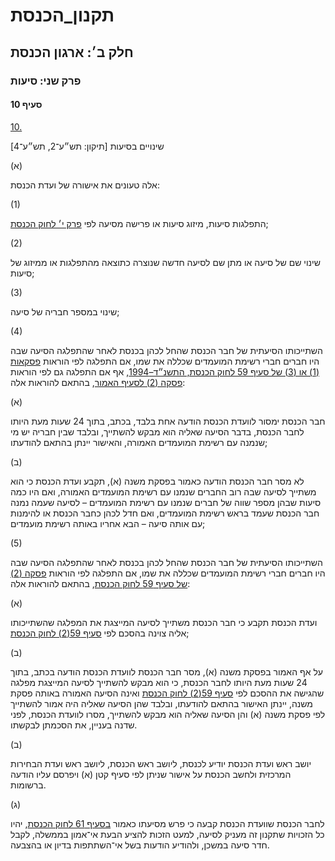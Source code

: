 # תקנון_הכנסת

## חלק ב׳: ארגון הכנסת

### פרק שני: סיעות

#### סעיף 10

[10.](https://he.wikisource.org/wiki/%D7%AA%D7%A7%D7%A0%D7%95%D7%9F_%D7%94%D7%9B%D7%A0%D7%A1%D7%AA#%D7%A1%D7%A2%D7%99%D7%A3_10)

שינויים בסיעות [תיקון: תש״ע־2, תש״ע־4]

(א)

אלה טעונים את אישורה של ועדת הכנסת:

(1)

התפלגות סיעות, מיזוג סיעות או פרישה מסיעה לפי [פרק י׳ לחוק הכנסת](https://he.wikisource.org/wiki/%D7%97%D7%95%D7%A7_%D7%94%D7%9B%D7%A0%D7%A1%D7%AA#%D7%A4%D7%A8%D7%A7_%D7%99 "חוק הכנסת");

(2)

שינוי שם של סיעה או מתן שם לסיעה חדשה שנוצרה כתוצאה מהתפלגות או ממיזוג של סיעות;

(3)

שינוי במספר חבריה של סיעה;

(4)

השתייכותו הסיעתית של חבר הכנסת שהחל לכהן בכנסת לאחר שהתפלגה הסיעה שבה היו חברים חברי רשימת המועמדים שכללה את שמו, אם התפלגה לפי הוראות [פסקאות (1) או (3) של סעיף 59 לחוק הכנסת, התשנ״ד–1994](https://he.wikisource.org/wiki/%D7%97%D7%95%D7%A7_%D7%94%D7%9B%D7%A0%D7%A1%D7%AA#%D7%A1%D7%A2%D7%99%D7%A3_59 "חוק הכנסת"), אף אם התפלגה גם לפי הוראות [פסקה (2) לסעיף האמור](https://he.wikisource.org/wiki/%D7%97%D7%95%D7%A7_%D7%94%D7%9B%D7%A0%D7%A1%D7%AA#%D7%A1%D7%A2%D7%99%D7%A3_59 "חוק הכנסת"), בהתאם להוראות אלה:

(א)

חבר הכנסת ימסור לוועדת הכנסת הודעה אחת בלבד, בכתב, בתוך 24 שעות מעת היותו לחבר הכנסת, בדבר הסיעה שאליה הוא מבקש להשתייך, ובלבד שבין חבריה יש מי שנמנה עם רשימת המועמדים האמורה, והאישור יינתן בהתאם להודעתו;

(ב)

לא מסר חבר הכנסת הודעה כאמור בפסקת משנה (א), תקבע ועדת הכנסת כי הוא משתייך לסיעה שבה רוב החברים שנמנו עם רשימת המועמדים האמורה, ואם היו כמה סיעות שבהן מספר שווה של חברים שנמנו עם רשימת המועמדים – לסיעה שעמה נמנה חבר הכנסת שעמד בראש רשימת המועמדים, ואם חדל לכהן כחבר הכנסת או להימנות עם אותה סיעה – הבא אחריו באותה רשימת מועמדים;

(5)

השתייכותו הסיעתית של חבר הכנסת שהחל לכהן בכנסת לאחר שהתפלגה הסיעה שבה היו חברים חברי רשימת המועמדים שכללה את שמו, אם התפלגה לפי הוראות [פסקה (2) של סעיף 59 לחוק הכנסת](https://he.wikisource.org/wiki/%D7%97%D7%95%D7%A7_%D7%94%D7%9B%D7%A0%D7%A1%D7%AA#%D7%A1%D7%A2%D7%99%D7%A3_59 "חוק הכנסת"), בהתאם להוראות אלה:

(א)

ועדת הכנסת תקבע כי חבר הכנסת משתייך לסיעה המייצגת את המפלגה שהשתייכותו אליה צוינה בהסכם לפי [סעיף 59(2) לחוק הכנסת](https://he.wikisource.org/wiki/%D7%97%D7%95%D7%A7_%D7%94%D7%9B%D7%A0%D7%A1%D7%AA#%D7%A1%D7%A2%D7%99%D7%A3_59 "חוק הכנסת");

(ב)

על אף האמור בפסקת משנה (א), מסר חבר הכנסת לוועדת הכנסת הודעה בכתב, בתוך 24 שעות מעת היותו לחבר הכנסת, כי הוא מבקש להשתייך לסיעה המייצגת מפלגה שהגישה את ההסכם לפי [סעיף 59(2) לחוק הכנסת](https://he.wikisource.org/wiki/%D7%97%D7%95%D7%A7_%D7%94%D7%9B%D7%A0%D7%A1%D7%AA#%D7%A1%D7%A2%D7%99%D7%A3_59 "חוק הכנסת") ואינה הסיעה האמורה באותה פסקת משנה, יינתן האישור בהתאם להודעתו, ובלבד שהן הסיעה שאליה היה אמור להשתייך לפי פסקת משנה (א) והן הסיעה שאליה הוא מבקש להשתייך, מסרו לוועדת הכנסת, לפני שדנה בעניין, את הסכמתן לבקשתו.

(ב)

יושב ראש ועדת הכנסת יודיע לכנסת, ליושב ראש הכנסת, ליושב ראש ועדת הבחירות המרכזית ולחשב הכנסת על אישור שניתן לפי סעיף קטן (א) ויפרסם עליו הודעה ברשומות.

(ג)

לחבר הכנסת שוועדת הכנסת קבעה כי פרש מסיעתו כאמור [בסעיף 61 לחוק הכנסת](https://he.wikisource.org/wiki/%D7%97%D7%95%D7%A7_%D7%94%D7%9B%D7%A0%D7%A1%D7%AA#%D7%A1%D7%A2%D7%99%D7%A3_61 "חוק הכנסת"), יהיו כל הזכויות שתקנון זה מעניק לסיעה, למעט הזכות להציע הבעת אי־אמון בממשלה, לקבל חדר סיעה במשכן, ולהודיע הודעות בשל אי־השתתפות בדיון או בהצבעה.